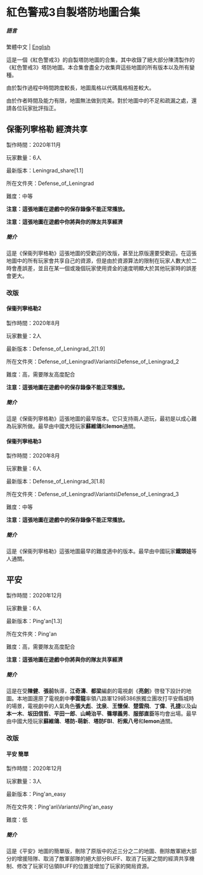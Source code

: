 # 紅色警戒3自製塔防地圖合集

##### 語言

繁體中文 | [English](./README.md)

這是一個《紅色警戒3》的自製塔防地圖的合集，其中收錄了絕大部分陳清製作的《紅色警戒3》塔防地圖。本合集會盡全力收集齊這些地圖的所有版本以及所有變種。

由於製作過程中時間跨度較長，地圖風格以代碼風格相差較大。

由於作者時間及能力有限，地圖無法做到完美。對於地圖中的不足和疏漏之處，還請各位玩家批評指正。

## 保衞列寧格勒 經濟共享

製作時間：2020年11月

玩家數量：6人

最新版本：Leningrad_share[1.1]

所在文件夾：Defense_of_Leningrad

難度：中等

**注意：這張地圖在遊戲中的保存錄像不能正常播放。**

**注意：這張地圖在遊戲中你將與你的隊友共享經濟**

##### 簡介

這是《保衞列寧格勒》這張地圖的受歡迎的改版，甚至比原版還要受歡迎。在這張地圖中的所有玩家會共享自己的資源，但是由於資源算法的限制在玩家人數大於二時會產誤差，並且在某一個或幾個玩家使用資金的速度明顯大於其他玩家時的誤差會更大。

### 改版

#### 保衞列寧格勒2

製作時間：2020年8月

玩家數量：2人

最新版本：Defense_of_Leningrad_2[1.9]

所在文件夾：Defense_of_Leningrad\Variants\Defense_of_Leningrad_2

難度：高，需要隊友高度配合

**注意：這張地圖在遊戲中的保存錄像不能正常播放。**

##### 簡介

這是《保衞列寧格勒》這張地圖的最早版本。它只支持兩人遊玩，最初是以成心難為玩家所做。最早由中國大陸玩家**蘇維鴿**和**lemon**通關。

#### 保衞列寧格勒3

製作時間：2020年8月

玩家數量：6人

最新版本：Defense_of_Leningrad_3[1.8]

所在文件夾：Defense_of_Leningrad\Variants\Defense_of_Leningrad_3

難度：中等

**注意：這張地圖在遊戲中的保存錄像不能正常播放。**

##### 簡介

這是《保衞列寧格勒》這張地圖最早的難度適中的版本。最早由中國玩家**鐵頭娃**等人通關。

## 平安

製作時間：2020年12月

玩家數量：6人

最新版本：Ping'an[1.3]

所在文件夾：Ping'an

難度：高，需要隊友高度配合

**注意：這張地圖在遊戲中你將與你的隊友共享經濟**

##### 簡介

這是在受**陳健**、**張前**執導，**江奇濤**、**都梁**編劇的電視劇《**亮劍**》啓發下設計的地圖。本地圖還原了電視劇中**李雲龍**率領八路軍129師386旅獨立團攻打平安縣城時的場景，電視劇中的人氣角色**張大彪**、**沈泉**、**王懷保**、**楚雲飛**、**丁偉**、**孔捷**以及**山本一木**、**坂田信哲**、**平田一郎**、**山崎治平**、**篠塚義男**、**服部直臣**等均會出場。最早由中國大陸玩家**蘇維鴿**、**塔防-萌新**、**塔防FBI**、**桁紫八号**和**lemon**通關。

### 改版

#### 平安 簡單

製作時間：2020年12月

玩家數量：3人

最新版本：Ping'an_easy

所在文件夾：Ping'an\Variants\Ping'an_easy

難度：低

##### 簡介

這是《平安》地圖的簡單版，刪除了原版中的近三分之二的地圖、刪除敵軍絕大部分的增援陪隊、取消了敵軍部隊的絕大部分BUFF、取消了玩家之間的經濟共享機制、修改了玩家可佔領BUFF的位置並增加了玩家的開局資源。
